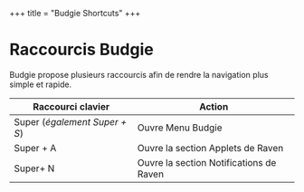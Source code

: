 +++
title = "Budgie Shortcuts"
+++
# Raccourcis Budgie

Budgie propose plusieurs raccourcis afin de rendre la navigation plus simple et rapide.

Raccourci clavier | Action
----- | -----
Super (*également Super + S*) | Ouvre Menu Budgie
Super + A | Ouvre la section Applets de Raven
Super+ N | Ouvre la section Notifications de Raven